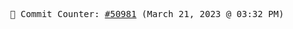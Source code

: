 <p align="center">
    <samp>
        📮 Commit Counter: <a href="https://github.com/Javascript-void0/Javascript-void0/commits/main">#50981</a> (March 21, 2023 @ 03:32 PM)
    </samp>
</p>